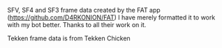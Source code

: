 SFV, SF4 and SF3 frame data created by the FAT app (https://github.com/D4RKONION/FAT)
I have merely formatted it to work with my bot better. Thanks to all their work on it.

Tekken frame data is from Tekken Chicken
